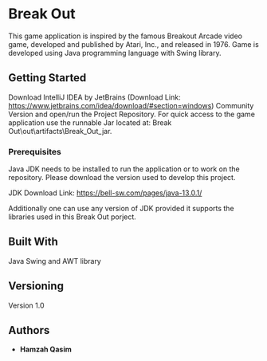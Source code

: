 # Break Out

This game application is inspired by the famous Breakout Arcade video game, developed and published by Atari, Inc., and released in 1976. Game is developed using Java programming language with Swing library.

## Getting Started

Download IntelliJ IDEA by JetBrains (Download Link: https://www.jetbrains.com/idea/download/#section=windows) Community Version and open/run the Project Repository.
For quick access to the game application use the runnable Jar located at: Break Out\out\artifacts\Break_Out_jar.

### Prerequisites

Java JDK needs to be installed to run the application or to work on the repository. Please download the version used to develop this project.

JDK Download Link: https://bell-sw.com/pages/java-13.0.1/

Additionally one can use any version of JDK provided it supports the libraries used in this Break Out porject.


## Built With

Java Swing and AWT library

## Versioning

Version 1.0

## Authors

* **Hamzah Qasim**

